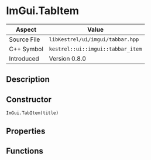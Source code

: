 # ImGui.TabItem
| Aspect | Value |
| --- | --- |
| Source File | `libKestrel/ui/imgui/tabbar.hpp` |
| C++ Symbol | `kestrel::ui::imgui::tabbar_item` |
| Introduced | Version 0.8.0 |
## Description

## Constructor
```
ImGui.TabItem(title)
```
## Properties

## Functions

